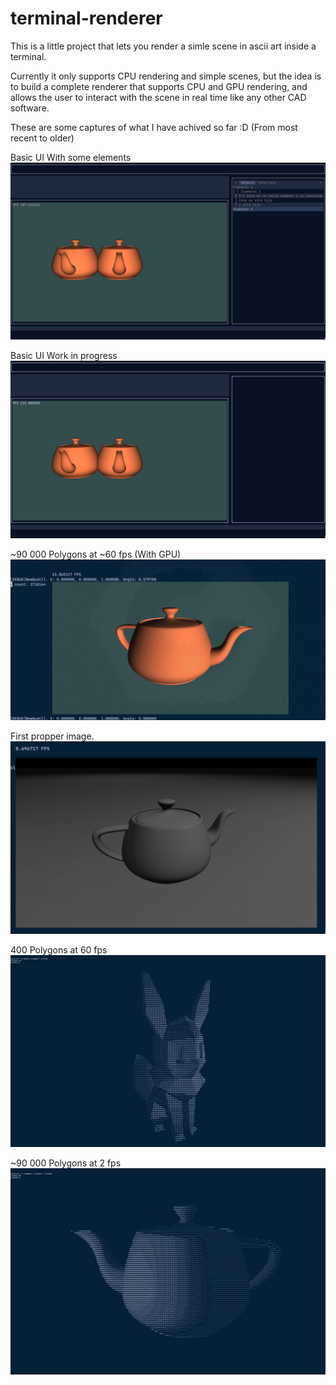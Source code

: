 # terminal-renderer
This is a little project that lets you render a simle scene in ascii art inside a terminal.

Currently it only supports CPU rendering and simple scenes, but the idea is to build a complete renderer that supports CPU and GPU rendering, and allows the user to interact with the scene in real time like any other CAD software.

These are some captures of what I have achived so far :D (From most recent to older)

Basic UI With some elements
![BasicUI2](./images/simpleUI2.png "SimpleUI2")

Basic UI Work in progress
![BasicUI](./images/simpleUI.png "SimpleUI")

~90 000 Polygons at ~60 fps (With GPU)
![TeapotFPS](./images/teapot-gpu.png "Teapot")

First propper image.
![TeapotHD](./images/teapotHD.png "TeapotHD")

400 Polygons at 60 fps
![Eevee](./images/eevee.png "Eeeve")

~90 000 Polygons at 2 fps
![Teapot](./images/teapot.png "Teapot")

